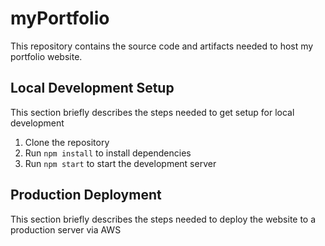 # myPortfolio
This repository contains the source code and artifacts needed to host my portfolio website.

## Local Development Setup
This section briefly describes the steps needed to get setup for local development

1. Clone the repository
2. Run `npm install` to install dependencies
3. Run `npm start` to start the development server

## Production Deployment
This section briefly describes the steps needed to deploy the website to a production server via AWS
